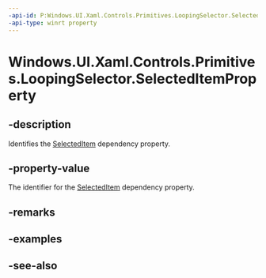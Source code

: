 ```yaml
---
-api-id: P:Windows.UI.Xaml.Controls.Primitives.LoopingSelector.SelectedItemProperty
-api-type: winrt property
---
```


<!-- Property syntax
public Windows.UI.Xaml.DependencyProperty SelectedItemProperty { get; }
-->

# Windows.UI.Xaml.Controls.Primitives.LoopingSelector.SelectedItemProperty

## -description
Identifies the [SelectedItem](loopingselector_selecteditem.md) dependency property.



## -property-value
The identifier for the [SelectedItem](loopingselector_selecteditem.md) dependency property.

## -remarks

## -examples

## -see-also
